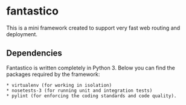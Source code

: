 fantastico
==========

This is a mini framework created to support very fast web routing and deployment.

Dependencies
------------

Fantastico is written completely in Python 3. Below you can find the packages required by the framework:

	* virtualenv (for working in isolation)
	* nosetests-3 (for running unit and integration tests)
	* pylint (for enforcing the coding standards and code quality).
